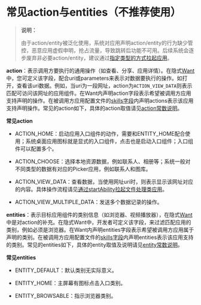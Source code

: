 # 常见action与entities（不推荐使用）

> **说明：**
>
> 由于action/entity被泛化使用，系统对应用声明action/entity的行为缺少管控，恶意应用虚假申明，抢占流量，导致跳转后功能不可用。后续系统会逐步废弃非必要action/entity，建议通过[指定类型的方式拉起应用](./start-intent-panel.md)。

**action**：表示调用方要执行的通用操作（如查看、分享、应用详情）。在隐式[Want](../reference/apis-ability-kit/js-apis-app-ability-want.md)中，您可定义该字段，配合uri或parameters来表示对数据要执行的操作。如打开，查看该uri数据。例如，当uri为一段网址，action为`ACTION_VIEW_DATA`则表示匹配可访问该网址的应用组件。在Want内声明action字段表示希望被调用方应用支持声明的操作。在被调用方应用配置文件的[skills字段](../quick-start/module-configuration-file.md#skills标签)内声明actions表示该应用支持声明操作。常见的action如下，具体的action取值请见[action常数说明](../reference/apis-ability-kit/js-apis-ability-wantConstant.md#action)。

**常见action**


- ACTION_HOME：启动应用入口组件的动作，需要和ENTITY_HOME配合使用；系统桌面应用图标就是显式的入口组件，点击也是启动入口组件；入口组件可以配置多个。

- ACTION_CHOOSE：选择本地资源数据，例如联系人、相册等；系统一般对不同类型的数据有对应的Picker应用，例如联系人和图库。

- ACTION_VIEW_DATA：查看数据，当使用网址uri时，则表示显示该网址对应的内容。具体操作流程请见[通过startAbility拉起文件处理类应用](./file-processing-apps-startup.md)。

- ACTION_VIEW_MULTIPLE_DATA：发送多个数据记录的操作。

**entities**：表示目标应用组件的类别信息（如浏览器、视频播放器），在隐式[Want](../reference/apis-ability-kit/js-apis-app-ability-want.md)中是对action的补充。在隐式Want中，开发者可定义该字段，来过滤匹配应用的类别，例如必须是浏览器。在Want内声明entities字段表示希望被调用方应用属于声明的类别。在被调用方应用配置文件的[skills字段](../quick-start/module-configuration-file.md#skills标签)内声明entities表示该应用支持的类别。常见的entities如下，具体的entity取值及说明请见[entity常数说明](../reference/apis-ability-kit/js-apis-ability-wantConstant.md#entity)。

**常见entities**


- ENTITY_DEFAULT：默认类别无实际意义。

- ENTITY_HOME：主屏幕有图标点击入口类别。

- ENTITY_BROWSABLE：指示浏览器类别。